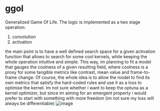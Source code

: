 # ggol
Generalized Game Of Life.
The logic is implemented as a two stage operation:
1. convolution
2. activation

the main point is to have a well defined search space for a given activation function that allows to search for some cool kernels, while keeping the whole operation intuitive and simple. This way, im planning to fit a model that gauges the coolness of a given resulting field, where coolness is a proxy for some tangible metrics like contrast, mean value and frame-to-frame change. Of course, the whole idea is to allow the model to find its own metrics that satisfy the hard-coded rules and use it as a loss to optimise the kernel. Im not sure whether i want to keep the optuna as a kernel optimizer, but since im aiming for an emergent property i would prefer to start with something with more freedom (im not sure my loss will always be differentiable)
![image](https://github.com/iliya-malecki/ggol/assets/53195438/7ed57947-7221-47d6-9163-3867ce9e62c9)
